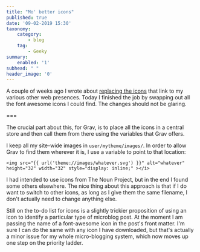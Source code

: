 ```yaml
---
title: "Mo' better icons"
published: true
date: '09-02-2019 15:30'
taxonomy:
    category:
        - blog
    tag:
        - Geeky
summary:
    enabled: '1'
subhead: " "
header_image: '0'
--- 
```


A couple of weeks ago I wrote about [replacing the icons](https://www.jeremycherfas.net/blog/simple-icons-on-grav) that link to my various other web presences. Today I finished the job by swapping out all the font awesome icons I could find. The changes should not be glaring. 

===

The crucial part about this, for Grav, is to place all the icons in a central store and then call them from there using the variables that Grav offers.

I keep all my site-wide images in `user/mytheme/images/`. In order to allow Grav to find them wherever it is, I use a variable to point to that location:

`<img src="{{ url('theme://images/whatever.svg') }}" alt="whatever" height="32" width="32" style="display: inline;" ></i>`

I had intended to use icons from The Noun Project, but in the end I found some others elsewhere. The nice thing about this approach is that if I do want to switch to other icons, as long as I give them the same filename, I don't actually need to change anything else.

Still on the to-do list for icons is a slightly trickier proposition of using an icon to identify a particular type of microblog post. At the moment I am passing the name of a font-awesome icon in the post's front matter. I'm sure I can do the same with any icon I have downloaded, but that's actually a minor issue for my whole micro-blogging system, which now moves up one step on the priority ladder.
